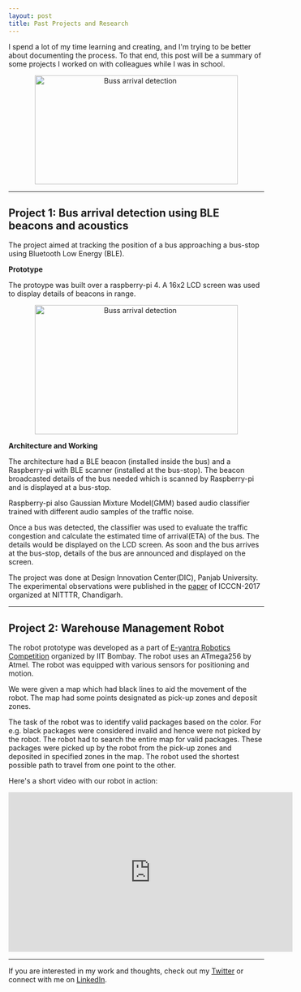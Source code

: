 ```yaml
---
layout: post
title: Past Projects and Research
---
```

I spend a lot of my time learning and creating, and I'm trying to be better about documenting the process. To that end, this post will be a summary of some projects I worked on with colleagues while I was in school.
<p align="center"> 
<img src="/blog/assets/bus.jpg" width="400" height="215" alt="Buss arrival detection">
</p>

<!--more-->
---

## Project 1: Bus arrival detection using BLE beacons and acoustics

The project aimed at tracking the position of a bus approaching a bus-stop using Bluetooth Low Energy (BLE). 

**Prototype**

The protoype was built over a raspberry-pi 4. A 16x2 LCD screen was used to display details of beacons in range.

<p align="center"> 
<img src="/blog/assets/hmsoft-min.jpg" width="400" height="255" alt="Buss arrival detection">
</p>


**Architecture and Working**

The architecture had a BLE beacon (installed inside the bus) and a Raspberry-pi with BLE scanner (installed at the bus-stop). The beacon broadcasted details of the bus needed which is scanned by Raspberry-pi and is displayed at a bus-stop. 

Raspberry-pi also Gaussian Mixture Model(GMM) based audio classifier trained with different audio samples of the traffic noise. 

Once a bus was detected, the classifier was used to evaluate the traffic congestion and calculate the estimated time of arrival(ETA) of the bus. The details would be displayed on the LCD screen. As soon and the bus arrives at the bus-stop, details of the bus are announced and displayed on the screen.

The project was done at Design Innovation Center(DIC), Panjab University. The experimental observations were published in the [paper]({{site.url}}/blog/assets/ICCCN-17-126.pdf) of ICCCN-2017 organized at NITTTR, Chandigarh.


---

## Project 2: Warehouse Management Robot

The robot prototype was developed as a part of [E-yantra Robotics Competition](https://www.e-yantra.org/) organized by IIT Bombay. The robot uses an ATmega256 by Atmel. The robot was equipped with various sensors for positioning and motion.

We were given a map which had black lines to aid the movement of the robot. The map had some points designated as pick-up zones and deposit zones.

The task of the robot was to identify valid packages based on the color. For e.g. black packages were considered invalid and hence were not picked by the robot. The robot had to search the entire map for valid packages. These packages were picked up by the robot from the pick-up zones and deposited in specified zones in the map. The robot used the shortest possible path to travel from one point to the other.

Here's a short video with our robot in action:
<p align="center"> 
<iframe width="560" height="315" src="https://www.youtube.com/embed/KoRefZWZhJM" frameborder="0" allow="accelerometer; autoplay; encrypted-media; gyroscope; picture-in-picture" allowfullscreen></iframe>
</p>

---

If you are interested in my work and thoughts, check out my [Twitter](https://twitter.com/oldMagnum) or connect with me on [LinkedIn](https://www.linkedin.com/in/ankitk50/).


